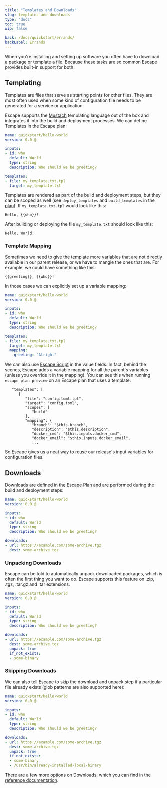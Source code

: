 ```yaml
---
title: "Templates and Downloads"
slug: templates-and-downloads
type: "docs"
toc: true
wip: false

back: /docs/quickstart/errands/
backLabel: Errands
---
```


When you're installing and setting up software you often have to download a
package or template a file. Because these tasks are so common Escape provides
built-in support for both.

## Templating

Templates are files that serve as starting points for other files. They are
most often used when some kind of configuration file needs to be generated for
a service or application.

Escape supports the [Mustach](https://mustache.github.io/) templating language
out of the box and integrates it into the build and deployment processes.  We
can define Templates in the Escape plan:

```yaml
name: quickstart/hello-world
version: 0.0.@

inputs:
- id: who
  default: World
  type: string
  description: Who should we be greeting?

templates:
- file: my_template.txt.tpl
  target: my_template.txt
```

Templates are rendered as part of the build and deployment steps, but they can
be scoped as well (see `deploy_templates` and `build_templates` in the
[plan](/docs/reference/escape-plan/)). If `my_template.txt.tpl` would look like this:

```
Hello, {{who}}!
```

After building or deploying the file `my_template.txt` should look like this:

```
Hello, World!
```

### Template Mapping

Sometimes we need to give the template more variables that are not directly
available in our parent release, or we have to mangle the ones that are. For
example, we could have something like this:

```
{{greeting}}, {{who}}!
```

In those cases we can explicitly set up a variable mapping:

```yaml
name: quickstart/hello-world
version: 0.0.@

inputs:
- id: who
  default: World
  type: string
  description: Who should we be greeting?

templates:
- file: my_template.txt.tpl
  target: my_template.txt
  mapping:
    greeting: "Alright"
```

We can also use [Escape Script](/docs/reference/scripting-language/) in the value
fields. In fact, behind the scenes, Escape adds a variable mapping for all the
parent's variables (unless you override it in the mapping). You can see this when
running `escape plan preview` on an Escape plan that uses a template:

```
   "templates": [
      {
         "file": "config.toml.tpl",
         "target": "config.toml",
         "scopes": [
            "build"
         ],
         "mapping": {
            "branch": "$this.branch",
            "description": "$this.description",
            "docker_cmd": "$this.inputs.docker_cmd",
            "docker_email": "$this.inputs.docker_email",
            ...
```

So Escape gives us a neat way to reuse our release's input variables for 
configuration files.

## Downloads

Downloads are defined in the Escape Plan and are performed during the build 
and deployment steps:

```yaml
name: quickstart/hello-world
version: 0.0.@

inputs:
- id: who
  default: World
  type: string
  description: Who should we be greeting?

downloads:
- url: https://example.com/some-archive.tgz
  dest: some-archive.tgz
```

### Unpacking Downloads

Escape can be told to automatically unpack downloaded packages, which is often
the first thing you want to do. Escape supports this feature on .zip, .tgz,
.tar.gz and .tar extensions. 

```yaml
name: quickstart/hello-world
version: 0.0.@

inputs:
- id: who
  default: World
  type: string
  description: Who should we be greeting?

downloads:
- url: https://example.com/some-archive.tgz
  dest: some-archive.tgz
  unpack: true
  if_not_exists:
  - some-binary
```

### Skipping Downloads

We can also tell Escape to skip the download and unpack step if a particular
file already exists (glob patterns are also supported here):

```yaml
name: quickstart/hello-world
version: 0.0.@

inputs:
- id: who
  default: World
  type: string
  description: Who should we be greeting?

downloads:
- url: https://example.com/some-archive.tgz
  dest: some-archive.tgz
  unpack: true
  if_not_exists:
  - some-binary
  - /usr/bin/already-installed-local-binary
```

There are a few more options on Downloads, which you can find in the [reference
documentation](/docs/reference/downloads/).

